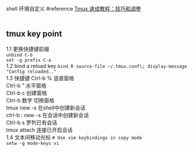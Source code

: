 shell 环境自定义
#reference
[Tmux 速成教程：技巧和调整](http://blog.jobbole.com/87584/)<br>
<br>
## tmux key point
1.1 更换快捷键前缀<br>
`unbind C-b`<br>
`set -g prefix C-a`<br>
1.2 bind a reload key
`bind R source-file ~/.tmux.conf\; display-message "Config reloaded.."`<br>
1.3 快捷键
Ctrl-b % 竖直窗格<br>
Ctrl-b " 水平窗格<br>
Ctrl-b c 创建窗格<br>
Ctrl-b 数字 切换窗格<br>
tmux new -s <name-of-my-session> 在shell中创建新会话<br>
ctrl-b : new -s <name-of-my-session> 在会话中创建新会话<br>
Ctrl-b s 罗列已有会话<br>
tmux attach 连接已开启会话<br>
1.4 文本间移动光标
`# Use vim keybindings in copy mode`<br>
`setw -g mode-keys vi`<br>

